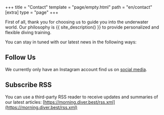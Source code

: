 +++
title = "Contact"
template = "page/empty.html"
path = "en/contact"
[extra]
type = "page"
+++

First of all, thank you for choosing us to guide you into the underwater world. 
Our philosophy is {{ site_description() }} to provide personalized and flexible diving training.

You can stay in tuned with our latest news in the following ways:

## Follow Us
We currently only have an Instagram account find us on [social media](/en/social).

## Subscribe RSS 
You can use a third-party RSS reader to receive updates and summaries of our latest articles:
[https://morning.diver.best/rss.xml](https://morning.diver.best/rss.xml)
